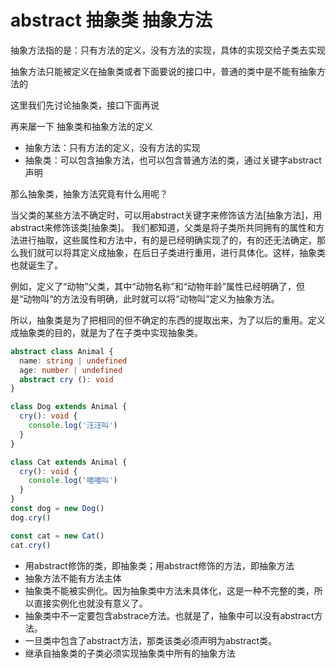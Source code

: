 # abstract 抽象类 抽象方法

抽象方法指的是：只有方法的定义，没有方法的实现，具体的实现交给子类去实现

抽象方法只能被定义在抽象类或者下面要说的接口中，普通的类中是不能有抽象方法的

这里我们先讨论抽象类，接口下面再说

再来屡一下 抽象类和抽象方法的定义
* 抽象方法：只有方法的定义，没有方法的实现
* 抽象类：可以包含抽象方法，也可以包含普通方法的类，通过关键字abstract声明

那么抽象类，抽象方法究竟有什么用呢？

当父类的某些方法不确定时，可以用abstract关键字来修饰该方法[抽象方法]，用abstract来修饰该类[抽象类]。
我们都知道，父类是将子类所共同拥有的属性和方法进行抽取，这些属性和方法中，有的是已经明确实现了的，有的还无法确定，那么我们就可以将其定义成抽象，在后日子类进行重用，进行具体化。这样，抽象类也就诞生了。

例如，定义了“动物”父类，其中“动物名称”和“动物年龄”属性已经明确了，但是“动物叫”的方法没有明确，此时就可以将“动物叫”定义为抽象方法。

所以，抽象类是为了把相同的但不确定的东西的提取出来，为了以后的重用。定义成抽象类的目的，就是为了在子类中实现抽象类。 
```ts
abstract class Animal {
  name: string | undefined
  age: number | undefined
  abstract cry (): void
}

class Dog extends Animal {
  cry(): void {
    console.log('汪汪叫')
  }
}

class Cat extends Animal {
  cry(): void {
    console.log('喵喵叫')
  }
}
const dog = new Dog()
dog.cry()

const cat = new Cat()
cat.cry()
```
* 用abstract修饰的类，即抽象类；用abstract修饰的方法，即抽象方法
* 抽象方法不能有方法主体
* 抽象类不能被实例化。因为抽象类中方法未具体化，这是一种不完整的类，所以直接实例化也就没有意义了。
* 抽象类中不一定要包含abstrace方法。也就是了，抽象中可以没有abstract方法。
* 一旦类中包含了abstract方法，那类该类必须声明为abstract类。
* 继承自抽象类的子类必须实现抽象类中所有的抽象方法